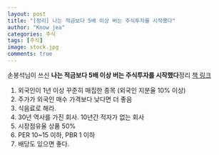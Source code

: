 ```yaml
---
layout: post
title: "[정리] 나는 적금보다 5배 이상 버는 주식투자를 시작했다"
author: "Know jea"
categories: 주식
tags: [주식]
image: stock.jpg
comments: true
---
```


손봉석님이 쓰신 **나는 적금보다 5배 이상 버는 주식투자를 시작했다**정리 [책 링크](https://book.naver.com/bookdb/book_detail.nhn?bid=15258632)

1. 외국인이 1년 이상 꾸준히 매집한 종목 (외국인 지분율 10% 이상)
2. 주가가 외국인 매수 가격보다 낮다면 더 좋음
3. 식음료로 해라.
4. 30년 역사를 가진 회사. 10년간 적자가 없는 회사
5. 시장점유율 상품 50%
6. PER 10~15 이하, PBR 1 이하
7. 배당도 있으면 좋다.


